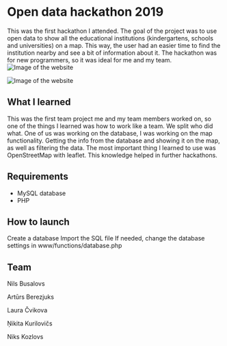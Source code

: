 # Open data hackathon 2019
This was the first hackathon I attended. The goal of the project was to use open data to show all the educational institutions (kindergartens, schools and universities) on a map. This way, the user had an easier time to find the institution nearby and see a bit of information about it. The hackathon was for new programmers, so it was ideal for me and my team.
![Image of the website](https://i.ibb.co/X4kcxZr/NVIDIA-Share-b-TO6uv-N07-J.png)

![Image of the website](https://i.ibb.co/F4jXFP1/NVIDIA-Share-8-SS0wf-TSTg.png)
## What I learned
This was the first team project me and my team members worked on, so one of the things I learned was how to work like a team. We split who did what. One of us was working on the database, I was working on the map functionality. Getting the info from the database and showing it on the map, as well as filtering the data.
The most important thing I learned to use was OpenStreetMap with leaflet. This knowledge helped in further hackathons.
## Requirements

 - MySQL database
 - PHP
## How to launch
Create a database
Import the SQL file
If needed, change the database settings in www/functions/database.php

## Team
Nils Busalovs

Artūrs Berezjuks

Laura Čvikova

Ņikita Kurilovičs

Niks Kozlovs
